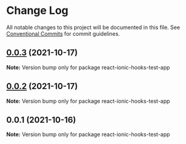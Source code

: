 # Change Log

All notable changes to this project will be documented in this file.
See [Conventional Commits](https://conventionalcommits.org) for commit guidelines.

## [0.0.3](https://github.com/capacitor-community/react-hooks/compare/react-ionic-hooks-test-app@0.0.2...react-ionic-hooks-test-app@0.0.3) (2021-10-17)

**Note:** Version bump only for package react-ionic-hooks-test-app





## [0.0.2](https://github.com/capacitor-community/react-hooks/compare/react-ionic-hooks-test-app@0.0.1...react-ionic-hooks-test-app@0.0.2) (2021-10-17)

**Note:** Version bump only for package react-ionic-hooks-test-app





## 0.0.1 (2021-10-16)

**Note:** Version bump only for package react-ionic-hooks-test-app
